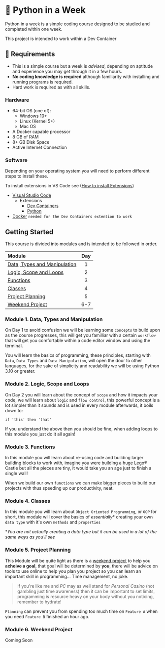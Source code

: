 # :rocket: Python in a Week

Python in a week is a simple coding course designed to be studied and completed within one week. 

This project is intended to work within a Dev Container

## 🚨 Requirements

- This is a simple course but a week is *advised*, depending on aptitude and experience you may get through it in a few hours.
- **No coding knowledge is required** although familiarity with installing and running programs is required.
- Hard work is required as with all skills.

### Hardware

- 64-bit OS (one of):
  - Windows 10+
  - Linux (Kernel 5+)
  - Mac OS
- A Docker capable processor
- 8 GB of RAM
- 8+ GB Disk Space
- Active Internet Connection

### Software

Depending on your operating system you will need to perform different steps to install these.

To install extensions in VS Code see ([How to install Extensions](https://code.visualstudio.com/docs/editor/extension-marketplace))

- [Visual Studio Code](https://code.visualstudio.com)
  - Extensions
    - [Dev Containers](https://code.visualstudio.com/docs/devcontainers/containers#_getting-started)
    - [Python](https://marketplace.visualstudio.com/items?itemName=ms-python.python)
- [Docker](https://docs.docker.com/get-started/get-docker/) `needed for the Dev Containers extention to work`

## Getting Started

This course is divided into modules and is intended to be followed in order.

| Module                                                     |  Day  | 
|:-----------------------------------------------------------|:-----:|
| [Data, Types and Manipulation](#module-1-data-types-and-manipulation)          |  1   | 
| [Logic, Scope and Loops](#module-2-logic-scope-and-loops)                |  2   | 
| [Functions](#module-3-functions)                  |  3   | 
| [Classes](#module-4-classes) |  4   | 
| [Project Planning](#module-5-project-planning)                      |  5   | 
| [Weekend Project](#module-6-weekend-project)                       |  6-7 | 


### Module 1. Data, Types and Manipulation

On Day 1 to avoid confusion we will be learning some `concepts` to build upon as the course progresses, this will get you familliar with a certain `workflow` that will get you comfortable within a code editor window and using the terminal.

You will learn the basics of programming, these principles, starting with `Data`, `Data Types` and `Data Manipulation`, will open the door to other languages, for the sake of simplicity and readability we will be using Python 3.10 or greater. 

### Module 2. Logic, Scope and Loops

On Day 2 you will learn about the concept of `scope` and how it impacts your code, we will learn about `logic` and `flow control`, this powerful concept is a lot simpler than it sounds and is used in every module afterwards, it boils down to:

```
if 'this' then 'that'
```

If you understand the above then you should be fine, when adding loops to this module you just do it all again!

### Module 3. Functions

In this module you will learn about re-using code and building larger building blocks to work with, imagine you were building a huge Lego® Castle but all the pieces are tiny, it would take you an age just to finish a single wall! 

When we build our own `functions` we can make bigger pieces to build our projects with thus speeding up our productivity, neat.

### Module 4. Classes

In this module you will learn about `Object Oriented Programming`, or `OOP` for short, this module will cover the basics of *essentially** creating your own `data type` with it's own `methods` and `properties`

**You are not actually creating a data type but it can be used in a lot of the same ways as you'll see*

### Module 5. Project Planning

This Module will be quite light as there is a [weekend project](#module-6---7-weekend-project) to help you **acheive a goal**, that goal will be determined by **you**, there will be advice on tools to use online to help you plan you project so you can learn an important skill in programming... Time management, no joke. 

>If you're like me and *PC* may as well stand for *Personal Casino* (not gambling just time awareness) then it can be important to set limits, programming is resource heavy on your body without you noticing, remember to hydrate! 

`Planning` can prevent you from spending too much time on `Feature A` when you need `Feature B` finished an hour ago.

### Module 6. Weekend Project

Coming Soon